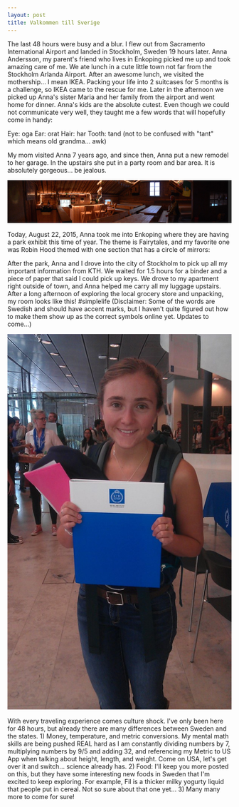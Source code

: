 ```yaml
---
layout: post
title: Valkommen till Sverige
---
```


The last 48 hours were busy and a blur. I flew out from Sacramento International Airport and landed in Stockholm, Sweden 19 hours later. Anna Andersson, my parent's friend who lives in Enkoping picked me up and took amazing care of me. We ate lunch in a cute little town not far from the Stockholm Arlanda Airport. After an awesome lunch, we visited the mothership... I mean IKEA. Packing your life into 2 suitcases for 5 months is a challenge, so IKEA came to the rescue for me. Later in the afternoon we picked up Anna's sister Maria and her family from the airport and went home for dinner. Anna's kids are the absolute cutest. Even though we could not communicate very well, they taught me a few words that will hopefully come in handy:

Eye: oga
Ear: orat
Hair: har
Tooth: tand (not to be confused with "tant" which means old grandma... awk)

My mom visited Anna 7 years ago, and since then, Anna put a new remodel to her garage. In the upstairs she put in a party room and bar area. It is absolutely gorgeous... be jealous. 

![Anna's House](/assets/swedenblog/sweden1_annabar.jpg)

Today, August 22, 2015, Anna took me into Enkoping where they are having a park exhibit this time of year. The theme is Fairytales, and my favorite one was Robin Hood themed with one section that has a circle of mirrors:

After the park, Anna and I drove into the city of Stockholm to pick up all my important information from KTH. We waited for 1.5 hours for a binder and a piece of paper that said I could pick up keys. We drove to my apartment right outside of town, and Anna helped me carry all my luggage upstairs. After a long afternoon of exploring the local grocery store and unpacking, my room looks like this! #simplelife (Disclaimer: Some of the words are Swedish and should have accent marks, but I haven't quite figured out how to make them show up as the correct symbols online yet. Updates to come...)

![First Day as a Student](/assets/swedenblog/sweden1_KTHBlueBinder.jpg)

With every traveling experience comes culture shock. I've only been here for 48 hours, but already there are many differences between Sweden and the states. 1) Money, temperature, and metric conversions. My mental math skills are being pushed REAL hard as I am constantly dividing numbers by 7, multiplying numbers by 9/5 and adding 32, and referencing my Metric to US App when talking about height, length, and weight. Come on USA, let's get over it and switch... science already has. 2) Food: I'll keep you more posted on this, but they have some interesting new foods in Sweden that I'm excited to keep exploring. For example, Fil is a thicker milky yogurty liquid that people put in cereal. Not so sure about that one yet... 3) Many many more to come for sure!
